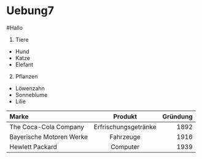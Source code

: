 Uebung7
=======
#Hallo
1. Tiere
 * Hund
 * Katze
 * Elefant
2. Pflanzen
 * Löwenzahn
 * Sonneblume
 * Lilie

|Marke | Produkt | Gründung | 
| :----| :----: | ----: |
| The Coca-Cola Company | Erfrischungsgetränke | 1892 |
| Bayerische Motoren Werke | Fahrzeuge | 1916 | 
| Hewlett Packard | Computer | 1939|

